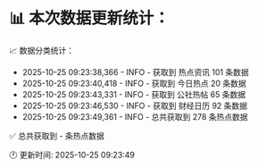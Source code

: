 📊 本次数据更新统计：
==========================

📈 数据分类统计：
- 2025-10-25 09:23:38,366 - INFO - 获取到 热点资讯 101 条数据
- 2025-10-25 09:23:40,418 - INFO - 获取到 今日热点 20 条数据
- 2025-10-25 09:23:43,331 - INFO - 获取到 公社热帖 65 条数据
- 2025-10-25 09:23:46,530 - INFO - 获取到 财经日历 92 条数据
- 2025-10-25 09:23:49,361 - INFO - 总共获取到 278 条热点数据

✅ 总共获取到 - 条热点数据

🕐 更新时间: 2025-10-25 09:23:49
